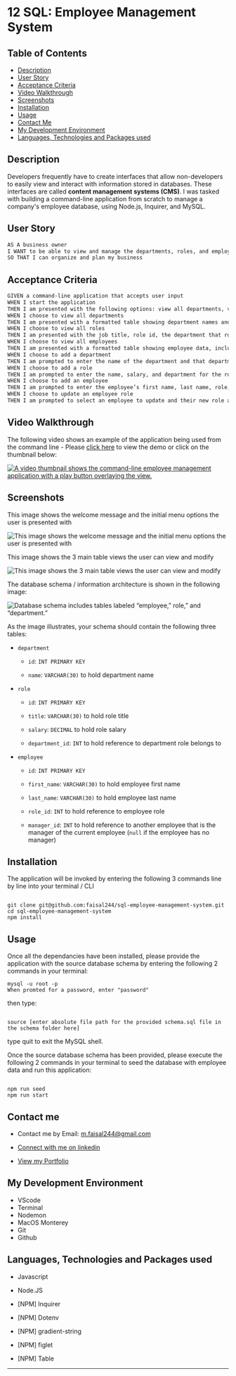 # 12 SQL: Employee Management System

## Table of Contents

- [Description](#description)
- [User Story](#user-story)
- [Acceptance Criteria](#acceptance-criteria)
- [Video Walkthrough](#video-walkthrough)
- [Screenshots](#screenshots)
- [Installation](#installation)
- [Usage](#usage)
- [Contact Me](#contact-me)
- [My Development Environment](#my-development-environment)
- [Languages, Technologies and Packages used](#languages-technologies-and-packages-used)

## Description

Developers frequently have to create interfaces that allow non-developers to easily view and interact with information stored in databases. These interfaces are called **content management systems (CMS)**. I was tasked with building a command-line application from scratch to manage a company's employee database, using Node.js, Inquirer, and MySQL.

## User Story

```md
AS A business owner
I WANT to be able to view and manage the departments, roles, and employees in my company
SO THAT I can organize and plan my business
```

## Acceptance Criteria

```md
GIVEN a command-line application that accepts user input
WHEN I start the application
THEN I am presented with the following options: view all departments, view all roles, view all employees, add a department, add a role, add an employee, and update an employee role
WHEN I choose to view all departments
THEN I am presented with a formatted table showing department names and department ids
WHEN I choose to view all roles
THEN I am presented with the job title, role id, the department that role belongs to, and the salary for that role
WHEN I choose to view all employees
THEN I am presented with a formatted table showing employee data, including employee ids, first names, last names, job titles, departments, salaries, and managers that the employees report to
WHEN I choose to add a department
THEN I am prompted to enter the name of the department and that department is added to the database
WHEN I choose to add a role
THEN I am prompted to enter the name, salary, and department for the role and that role is added to the database
WHEN I choose to add an employee
THEN I am prompted to enter the employee’s first name, last name, role, and manager, and that employee is added to the database
WHEN I choose to update an employee role
THEN I am prompted to select an employee to update and their new role and this information is updated in the database
```

## Video Walkthrough

The following video shows an example of the application being used from the command line - Please [click here](https://drive.google.com/file/d/1D4BlpzGmmyc1UbVKMTP0ObKn4AYDk2mN/view?usp=sharing) to view the demo or click on the thumbnail below:

[![A video thumbnail shows the command-line employee management application with a play button overlaying the view.](./Assets/12-sql-homework-video-thumbnail.png)](https://drive.google.com/file/d/1D4BlpzGmmyc1UbVKMTP0ObKn4AYDk2mN/view?usp=sharing)

## Screenshots

This image shows the welcome message and the initial menu options the user is presented with

![This image shows the welcome message and the initial menu options the user is presented with](./Assets/welcome%20message-main-menu-screenshot.png)

This image shows the 3 main table views the user can view and modify

![This image shows the 3 main table views the user can view and modify](./Assets/view-all-tables-screenshot.png)

The database schema / information architecture is shown in the following image:

![Database schema includes tables labeled “employee,” role,” and “department.”](./Assets/12-sql-homework-demo-01.png)

As the image illustrates, your schema should contain the following three tables:

- `department`

  - `id`: `INT PRIMARY KEY`

  - `name`: `VARCHAR(30)` to hold department name

- `role`

  - `id`: `INT PRIMARY KEY`

  - `title`: `VARCHAR(30)` to hold role title

  - `salary`: `DECIMAL` to hold role salary

  - `department_id`: `INT` to hold reference to department role belongs to

- `employee`

  - `id`: `INT PRIMARY KEY`

  - `first_name`: `VARCHAR(30)` to hold employee first name

  - `last_name`: `VARCHAR(30)` to hold employee last name

  - `role_id`: `INT` to hold reference to employee role

  - `manager_id`: `INT` to hold reference to another employee that is the manager of the current employee (`null` if the employee has no manager)

## Installation

The application will be invoked by entering the following 3 commands line by line into your terminal / CLI

```

git clone git@github.com:faisal244/sql-employee-management-system.git
cd sql-employee-management-system
npm install

```

## Usage

Once all the dependancies have been installed, please provide the application with the source database schema by entering the following 2 commands in your terminal:

```
mysql -u root -p
When promted for a password, enter "password"
```

then type:

```

source [enter absolute file path for the provided schema.sql file in the schema folder here]

```

type quit to exit the MySQL shell.

Once the source database schema has been provided, please execute the following 2 commands in your terminal to seed the database with employee data and run this application:

```

npm run seed
npm run start

```

## Contact me

- Contact me by Email: [m.faisal244@gmail.com](mailto:m.faisal244@gmail.com)

- [Connect with me on linkedin](https://www.linkedin.com/in/faisal244/)

- [View my Portfolio](https://faisal244.github.io/Portfolio/)

## My Development Environment

- VScode
- Terminal
- Nodemon
- MacOS Monterey
- Git
- Github

## Languages, Technologies and Packages used

- Javascript
- Node.JS

- [NPM] Inquirer
- [NPM] Dotenv
- [NPM] gradient-string
- [NPM] figlet
- [NPM] Table

---
